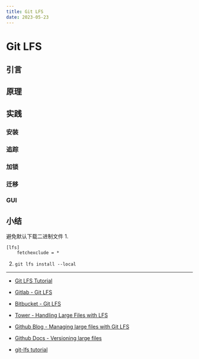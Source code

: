 ```yaml
---
title: Git LFS
date: 2023-05-23
---
```

# Git LFS
## 引言

## 原理

## 实践
### 安装
### 追踪
### 加锁
### 迁移
### GUI

## 小结

避免默认下载二进制文件
1. 
```config
[lfs]
	fetchexclude = *
```

2. `git lfs install --local`

---
- [Git LFS Tutorial](https://github.com/git-lfs/git-lfs/wiki/Tutorial)

- [Gitlab - Git LFS](https://docs.gitlab.com/ee/topics/git/lfs/)

- [Bitbucket - Git LFS](https://www.atlassian.com/git/tutorials/git-lfs)

- [Tower - Handling Large Files with LFS](https://www.git-tower.com/learn/git/ebook/en/command-line/advanced-topics/git-lfs/)

- [Github Blog - Managing large files with Git LFS](https://github.blog/2015-10-14-managing-large-files-with-git-lfs/)

- [Github Docs - Versioning large files](https://docs.github.com/en/github-ae@latest/github/managing-large-files/versioning-large-files)

- [git-lfs tutorial](https://sabicalija.github.io/git-lfs-intro/)
